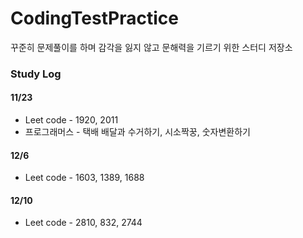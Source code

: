 # CodingTestPractice
꾸준히 문제풀이를 하며 감각을 잃지 않고 문해력을 기르기 위한 스터디 저장소

### Study Log

#### 11/23
- Leet code - 1920, 2011
- 프로그래머스 - 택배 배달과 수거하기, 시소짝꿍, 숫자변환하기
  
#### 12/6
- Leet code - 1603, 1389, 1688

#### 12/10
- Leet code - 2810, 832, 2744

